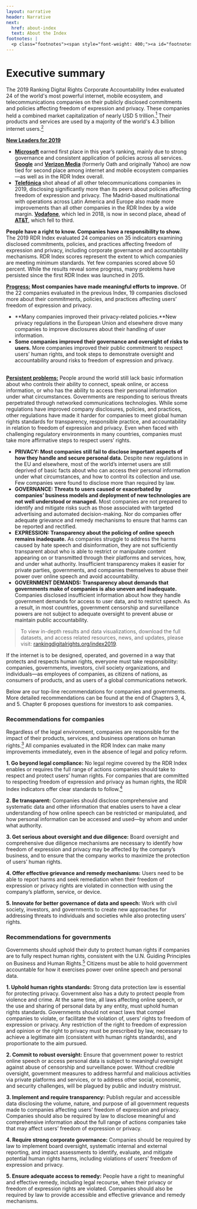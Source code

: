 ```yaml
---
layout: narrative
header: Narrative
next:
  href: about-index
  text: About the Index
footnotes: | 
  <p class="footnotes"><span style="font-weight: 400;"><a id="footnotes"></a>[1]</span> Figures as of April 18, 2019. Bloomberg Markets, <a href="https://www.bloomberg.com/markets" target="_blank" rel="noopener">www.bloomberg.com/markets</a>.</p><p class="footnotes"><span style="font-weight: 400;">[2]</span> Figures as of March 31, 2019. &ldquo;World Internet Users Statistics and 2019 Population Stats,&rdquo; Internet World Stats, accessed April 23,2019, <a href="https://www.internetworldstats.com/stats.htm" target="_blank" rel="noopener">www.internetworldstats.com/stats.htm</a>.</p><p class="footnotes"><span style="font-weight: 400;">[3]</span> &ldquo;Guiding Principles on Business and Human Rights&rdquo; (United Nations, 2011), <a href="http://www.ohchr.org/Documents/Publications/GuidingPrinciplesBusinessHR_EN.pdf" target="_blank" rel="noopener">www.ohchr.org/Documents/Publications/GuidingPrinciplesBusinessHR_EN.pdf</a></p><p class="footnotes"><span style="font-weight: 400;">[4]</span> See the 2019 RDR Index methodology at: <a href="/2019-indicators/" target="_blank" rel="noopener">rankingdigitalrights.org/2019-indicators</a> &nbsp;</p><p class="footnotes"><span style="font-weight: 400;">[5]</span> &ldquo;Guiding Principles on Business and Human Rights&rdquo; (United Nations, 2011), <a href="http://www.ohchr.org/Documents/Publications/GuidingPrinciplesBusinessHR_EN.pdf" target="_blank" rel="noopener">www.ohchr.org/Documents/Publications/GuidingPrinciplesBusinessHR_EN.pdf</a></p>
---
```

Executive summary
=================

The 2019 Ranking Digital Rights Corporate Accountability Index evaluated 24 of the world's most powerful internet, mobile ecosystem, and telecommunications companies on their publicly disclosed commitments and policies affecting freedom of expression and privacy. These companies held a combined market capitalization of nearly USD 5 trillion.[<sup>1</sup>](#footnotes) Their products and services are used by a majority of the world's 4.3 billion internet users.[<sup>2</sup>](#footnotes)

**<u>New Leaders for 2019</u>**

- [**Microsoft**](/index2019/companies/microsoft) earned first place in this year’s ranking, mainly due to strong governance and consistent application of policies across all services. [**Google**](/index2019/companies/google) and [**Verizon Media**](/index2019/companies/verizonmedia) (formerly Oath and originally Yahoo) are now tied for second place among internet and mobile ecosystem companies—as well as in the RDR Index overall.
- [**Telefónica**](/index2019/companies/telefonica) shot ahead of all other telecommunications companies in 2019, disclosing significantly more than its peers about policies affecting freedom of expression and privacy. The Madrid-based multinational with operations across Latin America and Europe also made more improvements than all other companies in the RDR Index by a wide margin. [**Vodafone**](/index2019/companies/vodafone), which led in 2018, is now in second place, ahead of [**AT&T**](/index2019/companies/att), which fell to third.
 
**People have a right to know. Companies have a responsibility to show.** The 2019 RDR Index evaluated 24 companies on 35 indicators examining disclosed commitments, policies, and practices affecting freedom of expression and privacy, including corporate governance and accountability mechanisms. RDR Index scores represent the extent to which companies are meeting minimum standards. Yet few companies scored above 50 percent. While the results reveal some progress, many problems have persisted since the first RDR Index was launched in 2015.

**<u>Progress:</u>** **Most companies have made meaningful efforts to improve.** Of the 22 companies evaluated in the previous Index, 19 companies disclosed more about their commitments, policies, and practices affecting users’ freedom of expression and privacy.

- **Many companies improved their privacy-related policies.**New privacy regulations in the European Union and elsewhere drove many companies to improve disclosures about their handling of user information.
- **Some companies improved their governance and oversight of risks to users.** More companies improved their public commitment to respect users’ human rights, and took steps to demonstrate oversight and accountability around risks to freedom of expression and privacy.
 
**<u>  
Persistent problems:</u>** People around the world still lack basic information about who controls their ability to connect, speak online, or access information, or who has the ability to access their personal information under what circumstances. Governments are responding to serious threats perpetrated through networked communications technologies. While some regulations have improved company disclosures, policies, and practices, other regulations have made it harder for companies to meet global human rights standards for transparency, responsible practice, and accountability in relation to freedom of expression and privacy. Even when faced with challenging regulatory environments in many countries, companies must take more affirmative steps to respect users’ rights.

- **PRIVACY: Most companies still fail to disclose important aspects of how they handle and secure personal data.** Despite new regulations in the EU and elsewhere, most of the world’s internet users are still deprived of basic facts about who can access their personal information under what circumstances, and how to control its collection and use. Few companies were found to disclose more than required by law.
- **GOVERNANCE: Threats to users caused or exacerbated by companies’ business models and deployment of new technologies are not well understood or managed.** Most companies are not prepared to identify and mitigate risks such as those associated with targeted advertising and automated decision-making. Nor do companies offer adequate grievance and remedy mechanisms to ensure that harms can be reported and rectified.
- **EXPRESSION: Transparency about the policing of online speech remains inadequate.** As companies struggle to address the harms caused by hate speech and disinformation, they are not sufficiently transparent about who is able to restrict or manipulate content appearing on or transmitted through their platforms and services, how, and under what authority. Insufficient transparency makes it easier for private parties, governments, and companies themselves to abuse their power over online speech and avoid accountability.
- **GOVERNMENT DEMANDS: Transparency about demands that governments make of companies is also uneven and inadequate.** Companies disclosed insufficient information about how they handle government demands for access to user data, and to restrict speech. As a result, in most countries, government censorship and surveillance powers are not subject to adequate oversight to prevent abuse or maintain public accountability.
 
> To view in-depth results and data visualizations, download the full datasets, and access related resources, news, and updates, please visit: [rankingdigitalrights.org/index2019](/index2019).

If the internet is to be designed, operated, and governed in a way that protects and respects human rights, everyone must take responsibility: companies, governments, investors, civil society organizations, and individuals—as employees of companies, as citizens of nations, as consumers of products, and as users of a global communications network.

Below are our top-line recommendations for companies and governments. More detailed recommendations can be found at the end of Chapters 3, 4, and 5. Chapter 6 proposes questions for investors to ask companies.

### **Recommendations for companies**

<span style="font-weight: 400;">Regardless of the legal environment, companies are responsible for the impact of their products, services, and business operations on human rights.[<sup>3</sup>](#footnotes)</span><span style="font-weight: 400;"> All companies evaluated in the RDR Index can make many improvements immediately, even in the absence of legal and policy reform. </span>

**1. Go beyond legal compliance:** No legal regime covered by the RDR Index enables or requires the full range of actions companies should take to respect and protect users’ human rights. For companies that are committed to respecting freedom of expression and privacy as human rights, the RDR Index indicators offer clear standards to follow.[<sup>4</sup>](#footnotes)

**2. Be transparent:** Companies should disclose comprehensive and systematic data and other information that enables users to have a clear understanding of how online speech can be restricted or manipulated, and how personal information can be accessed and used—by whom and under what authority.

**3. Get serious about oversight and due diligence:** Board oversight and comprehensive due diligence mechanisms are necessary to identify how freedom of expression and privacy may be affected by the company’s business, and to ensure that the company works to maximize the protection of users’ human rights.

**4. Offer effective grievance and remedy mechanisms:** Users need to be able to report harms and seek remediation when their freedom of expression or privacy rights are violated in connection with using the company’s platform, service, or device.

**5. Innovate for better governance of data and speech:** Work with civil society, investors, and governments to create new approaches for addressing threats to individuals and societies while also protecting users’ rights.

### **Recommendations for governments**

Governments should uphold their duty to protect human rights if companies are to fully respect human rights, consistent with the U.N. Guiding Principles on Business and Human Rights.[<sup>5</sup>](#footnotes) Citizens must be able to hold government accountable for how it exercises power over online speech and personal data.

**1. Uphold human rights standards:** Strong data protection law is essential for protecting privacy. Government also has a duty to protect people from violence and crime. At the same time, all laws affecting online speech, or the use and sharing of personal data by any entity, must uphold human rights standards. Governments should not enact laws that compel companies to violate, or facilitate the violation of, users’ rights to freedom of expression or privacy. Any restriction of the right to freedom of expression and opinion or the right to privacy must be prescribed by law, necessary to achieve a legitimate aim (consistent with human rights standards), and proportionate to the aim pursued.

**2. Commit to robust oversight:** Ensure that government power to restrict online speech or access personal data is subject to meaningful oversight against abuse of censorship and surveillance power. Without credible oversight, government measures to address harmful and malicious activities via private platforms and services, or to address other social, economic, and security challenges, will be plagued by public and industry mistrust.

**3. Implement and require transparency:** Publish regular and accessible data disclosing the volume, nature, and purpose of all government requests made to companies affecting users’ freedom of expression and privacy. Companies should also be required by law to disclose meaningful and comprehensive information about the full range of actions companies take that may affect users’ freedom of expression or privacy.

**4. Require strong corporate governance:** Companies should be required by law to implement board oversight, systematic internal and external reporting, and impact assessments to identify, evaluate, and mitigate potential human rights harms, including violations of users’ freedom of expression and privacy.

**5. Ensure adequate access to remedy:** People have a right to meaningful and effective remedy, including legal recourse, when their privacy or freedom of expression rights are violated. Companies should also be required by law to provide accessible and effective grievance and remedy mechanisms.